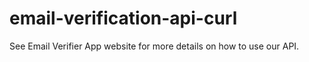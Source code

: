 # email-verification-api-curl
See Email Verifier App website for more details on how to use our API.

